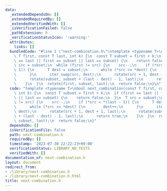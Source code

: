 ```yaml
---
data:
  _extendedDependsOn: []
  _extendedRequiredBy: []
  _extendedVerifiedWith: []
  _isVerificationFailed: false
  _pathExtension: h
  _verificationStatusIcon: ':warning:'
  attributes:
    links: []
  bundledCode: "#line 1 \"next-combination.h\"\ntemplate <typename T>\nbool next_combination(const\
    \ T first, const T last, int k) {\n  const T subset = first + k;\n  if (first\
    \ == last || first == subset || last == subset) {\n    return false;\n  }\n  T\
    \ src = subset;\n  while (first != src) {\n    src--;\n    if (*src < *(last -\
    \ 1)) {\n      T dest = subset;\n      while (*src >= *dest) {\n        dest++;\n\
    \      }\n      iter_swap(src, dest);\n      rotate(src + 1, dest + 1, last);\n\
    \      rotate(subset, subset + (last - dest) - 1, last);\n      return true;\n\
    \    }\n  }\n  rotate(first, subset, last);\n  return false;\n}\n"
  code: "template <typename T>\nbool next_combination(const T first, const T last,\
    \ int k) {\n  const T subset = first + k;\n  if (first == last || first == subset\
    \ || last == subset) {\n    return false;\n  }\n  T src = subset;\n  while (first\
    \ != src) {\n    src--;\n    if (*src < *(last - 1)) {\n      T dest = subset;\n\
    \      while (*src >= *dest) {\n        dest++;\n      }\n      iter_swap(src,\
    \ dest);\n      rotate(src + 1, dest + 1, last);\n      rotate(subset, subset\
    \ + (last - dest) - 1, last);\n      return true;\n    }\n  }\n  rotate(first,\
    \ subset, last);\n  return false;\n}"
  dependsOn: []
  isVerificationFile: false
  path: next-combination.h
  requiredBy: []
  timestamp: '2023-07-30 22:22:23+09:00'
  verificationStatus: LIBRARY_NO_TESTS
  verifiedWith: []
documentation_of: next-combination.h
layout: document
redirect_from:
- /library/next-combination.h
- /library/next-combination.h.html
title: next-combination.h
---
```


